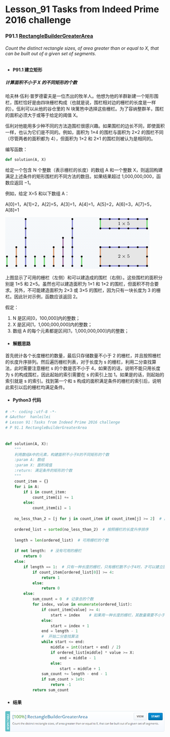 # Lesson_91 Tasks from Indeed Prime 2016 challenge

### P91.1 [RectangleBuilderGreaterArea](https://app.codility.com/programmers/lessons/91-tasks_from_indeed_prime_2016_challenge/rectangle_builder_greater_area/)

###### Count the distinct rectangle sizes, of area greater than or equal to X, that can be built out of a given set of segments.

- #### P91.1 建立矩形

##### 计算面积不小于 X 的不同矩形的个数

哈夫林·伍利·普罗德霍夫是一位杰出的牧羊人。他想为他的羊群新建一个矩形围栏，围栏恰好是由四块栅栏构成（也就是说，围栏相对边的栅栏的长度是一样的）。伍利可以从他的谷仓里的 N 块篱笆中选择这些栅栏。为了容纳整群羊，围栏的面积必须大于或等于给定的阈值 X。

伍利对他能用多少种不同的方法造围栏很感兴趣。如果围栏的边长不同，即使面积一样，也认为它们是不同的。例如，面积为 1×4 的围栏与面积为 2×2 的围栏不同（尽管两者的面积都为 4），但面积为 1×2 和 2×1 的围栏则被认为是相同的。

编写函数：

```python
def solution(A, X)
```

给定一个包含 N 个整数（表示栅栏的长度）的数组 A 和一个整数 X，则返回构建满足上述条件的矩形围栏的不同方法的数目。如果结果超过 1,000,000,000，函数应返回 −1。

例如，给定 X=5 和以下数组 A：

A[0]=1，A[1]=2，A[2]=5，A[3]=1，A[4]=1，A[5]=2，A[6]=3，A[7]=5，A[8]=1

![image](https://github.com/Anfany/Codility-Lessons-By-Python3/blob/master/L91_Tasks%20from%20Indeed%20Prime%202016%20challenge/91.1.1.png)

上图显示了可用的栅栏（左侧）和可以建造成的围栏（右侧）。这些围栏的面积分别是 1×5 和 2×5。虽然也可以建造面积为 1×1 和 1×2 的围栏，但面积不符合要求。另外，不可能建造面积为 2×3 或 3×5 的围栏，因为只有一块长度为 3 的栅栏。因此针对示例，函数应该返回 2。

假定：

1. N 是区间[0，100,000]内的整数；
2. X 是区间[1，1,000,000,000]内的整数；
3. 数组 A 的每个元素都是区间[1，1,000,000,000]内的整数；

- #### 解题思路

首先统计各个长度栅栏的数量，最后只存储数量不小于 2 的栅栏，并且按照栅栏的长度升序排列。然后遍历栅栏列表，对于长度为 s 的栅栏，利用二分查找算法，此时需要注意栅栏 s 的个数是否不小于 4，如果否的话，说明不能只用长度为 s 的构成围栏，因此起始的索引需要在 s 的索引上加 1。如果是的话，则起始的索引就是 s 的索引。找到第一个和 s 构成的面积满足条件的栅栏的索引后，说明此索引以后的栅栏均满足条件。

- #### Python3 代码

```python
# -*- coding：utf-8 -*-
# &Author  hanleilei
# Lesson 91：Tasks from Indeed Prime 2016 challenge
# P 91.1 RectangleBuilderGreaterArea


def solution(A, X):
    """
    利用数组A中的元素，构建面积不小于X的不同矩形的个数
    :param A: 数组
    :param X: 面积阈值
    :return: 满足条件的矩形的个数
    """
    count_item = {}
    for i in A:
        if i in count_item:
            count_item[i] += 1
        else:
            count_item[i] = 1

    no_less_than_2 = [j for j in count_item if count_item[j] >= 2]  # 出现次数大于等于2的存储下来

    ordered_list = sorted(no_less_than_2)  # 按照栅栏的长度升序排序

    length = len(ordered_list)  # 可用栅栏的个数

    if not length:  # 没有可用的栅栏
        return 0
    else:
        if length == 1:  # 只有一种长度的栅栏，只有栅栏数不小于4时，才可以建立围栏
            if count_item[ordered_list[0]] >= 4:
                return 1
            else:
                return 0
        else:
            sum_count = 0  # 记录总的个数
            for index, value in enumerate(ordered_list):
                if count_item[value] >= 4:
                    start = index    # 如果用一种长度的栅栏，其数量需要不小于4
                else:
                    start = index + 1
                end = length - 1
                #  开始二分查找算法
                while start <= end:
                    middle = int((start + end) / 2)
                    if ordered_list[middle] * value >= X:
                        end = middle - 1
                    else:
                        start = middle + 1
                sum_count += length - end - 1
                if sum_count > 1e9:
                    return -1
            return sum_count

```

- #### 结果

![image](https://github.com/Anfany/Codility-Lessons-By-Python3/blob/master/L91_Tasks%20from%20Indeed%20Prime%202016%20challenge/91.1.png)
